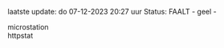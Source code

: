 laatste update: 
do 07-12-2023 20:27   uur 
Status: FAALT - geel - 
<div class="service Y">microstation</div><div class="service G">httpstat</div>